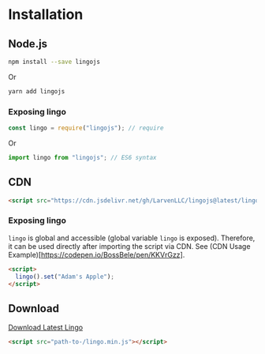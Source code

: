 # Installation

## Node.js

```bash
npm install --save lingojs
```

Or

```bash
yarn add lingojs
```

### Exposing lingo

```js
const lingo = require("lingojs"); // require
```

Or

```jsx
import lingo from "lingojs"; // ES6 syntax
```

## CDN

```html
<script src="https://cdn.jsdelivr.net/gh/LarvenLLC/lingojs@latest/lingo.min.js"></script>
```

### Exposing lingo

`lingo` is global and accessible (global variable `lingo` is exposed). Therefore, it can be used directly after importing the script via CDN. See (CDN Usage Example)[https://codepen.io/BossBele/pen/KKVrGzz].

```html
<script>
  lingo().set("Adam's Apple");
</script>
```

## Download

[Download Latest Lingo](https://github.com/LarvenLLC/lingojs/releases/latest/download/lingojs.zip)

```html
<script src="path-to-/lingo.min.js"></script>
```
